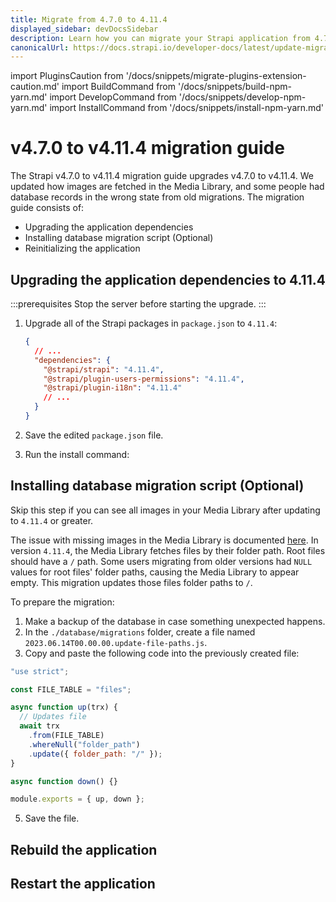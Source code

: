 ```yaml
---
title: Migrate from 4.7.0 to 4.11.4
displayed_sidebar: devDocsSidebar
description: Learn how you can migrate your Strapi application from 4.7.0 to 4.11.4.
canonicalUrl: https://docs.strapi.io/developer-docs/latest/update-migration-guides/migration-guides/v4/migration-guide-4.7.0-to-4.11.4.html
---
```


import PluginsCaution from '/docs/snippets/migrate-plugins-extension-caution.md'
import BuildCommand from '/docs/snippets/build-npm-yarn.md'
import DevelopCommand from '/docs/snippets/develop-npm-yarn.md'
import InstallCommand from '/docs/snippets/install-npm-yarn.md'

# v4.7.0 to v4.11.4 migration guide

The Strapi v4.7.0 to v4.11.4 migration guide upgrades v4.7.0 to v4.11.4. We updated how images are fetched in the Media Library, and some people had database records in the wrong state from old migrations. The migration guide consists of:

- Upgrading the application dependencies
- Installing database migration script (Optional)
- Reinitializing the application

<PluginsCaution components={props.components} />

<!-- TODO: explain what the migration focuses on (i.e. what breaking changes it fixes). -->

## Upgrading the application dependencies to 4.11.4

:::prerequisites
Stop the server before starting the upgrade.
:::

<!-- TODO: update version numbers below 👇 -->

1. Upgrade all of the Strapi packages in `package.json` to `4.11.4`:

   ```json title="path: package.json"
   {
     // ...
     "dependencies": {
       "@strapi/strapi": "4.11.4",
       "@strapi/plugin-users-permissions": "4.11.4",
       "@strapi/plugin-i18n": "4.11.4"
       // ...
     }
   }
   ```

2. Save the edited `package.json` file.

3. Run the install command:
   <InstallCommand components={props.components} />

## Installing database migration script (Optional)

Skip this step if you can see all images in your Media Library after updating to `4.11.4` or greater.

The issue with missing images in the Media Library is documented [here](https://github.com/strapi/strapi/issues/17228). In version `4.11.4`, the Media Library fetches files by their folder path. Root files should have a `/` path. Some users migrating from older versions had `NULL` values for root files' folder paths, causing the Media Library to appear empty. This migration updates those files folder paths to `/`.

To prepare the migration:

1. Make a backup of the database in case something unexpected happens.
2. In the `./database/migrations` folder, create a file named `2023.06.14T00.00.00.update-file-paths.js`.
3. Copy and paste the following code into the previously created file:

```jsx
"use strict";

const FILE_TABLE = "files";

async function up(trx) {
  // Updates file
  await trx
    .from(FILE_TABLE)
    .whereNull("folder_path")
    .update({ folder_path: "/" });
}

async function down() {}

module.exports = { up, down };
```

5. Save the file.

## Rebuild the application

<BuildCommand components={props.components} />

## Restart the application

<DevelopCommand components={props.components} />

